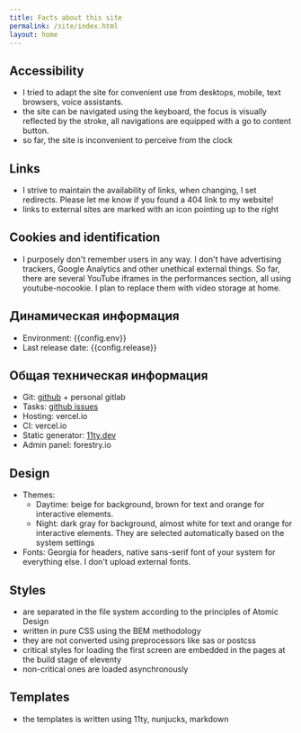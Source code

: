 ```yaml
---
title: Facts about this site
permalink: /site/index.html
layout: home
---
```


## Accessibility

* I tried to adapt the site for convenient use from desktops, mobile, text browsers, voice assistants.
* the site can be navigated using the keyboard, the focus is visually reflected by the stroke, all navigations are equipped with a go to content button.
* so far, the site is inconvenient to perceive from the clock

## Links

* I strive to maintain the availability of links, when changing, I set redirects. Please let me know if you found a 404 link to my website!
* links to external sites are marked with an icon pointing up to the right

## Cookies and identification

* I purposely don't remember users in any way. I don't have advertising trackers, Google Analytics and other unethical external things. So far, there are several YouTube iframes in the performances section, all using youtube-nocookie. I plan to replace them with video storage at home.

## Динамическая информация

* Environment: {{config.env}}
* Last release date: {{config.release}}

## Общая техническая информация

* Git: [github](https://github.com/fogrew/gurylev.com/) + personal gitlab
* Tasks: [github issues](https://github.com/fogrew/gurylev.com/issues/)
* Hosting: vercel.io
* CI: vercel.io
* Static generator: [11ty.dev](https://www.11ty.dev/)
* Admin panel: forestry.io

## Design

* Themes:
  * Daytime: beige for background, brown for text and orange for interactive elements.
  * Night: dark gray for background, almost white for text and orange for interactive elements. They are selected automatically based on the system settings
* Fonts: Georgia for headers, native sans-serif font of your system for everything else. I don't upload external fonts.

## Styles

* are separated in the file system according to the principles of Atomic Design
* written in pure CSS using the BEM methodology
* they are not converted using preprocessors like sas or postcss
* critical styles for loading the first screen are embedded in the pages at the build stage of eleventy
* non-critical ones are loaded asynchronously

## Templates

* the templates is written using 11ty, nunjucks, markdown
